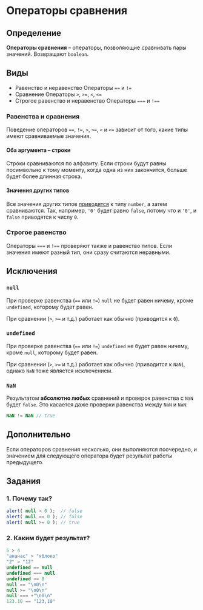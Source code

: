 # Операторы сравнения

## Определение

**Операторы сравнения** – операторы, позволяющие сравнивать пары значений. Возвращают `boolean`.

## Виды

* Равенство и неравенство
  Операторы `==` и `!=`
* Сравнение
  Операторы `>`, `>=`, `<`, `<=`
* Строгое равенство и неравенство
  Операторы `===` и `!==`

### Равенства и сравнения

Поведение операторов `==`, `!=`, `>`, `>=`, `<` и `<=` зависит от того, какие типы имеют сравниваемые значения.

#### Оба аргумента – строки

Строки сравниваются по алфавиту. Если строки будут равны посимвольно к тому моменту, когда одна из них закончится, больше будет более длинная строка.

#### Значения других типов

Все значения других типов [приводятся](types.md) к типу `number`, а затем сравниваются. Так, например, `'0'` будет равно `false`, потому что и `'0'`, и `false` приводятся к числу `0`.

### Строгое равенство

Операторы `===` и `!==` проверяют также и равенство типов. Если значения имеют разный тип, они сразу считаются неравными.

## Исключения

### `null`

При проверке равенства (`==` или `!=`) `null` не будет равен ничему, кроме `undefined`, которому будет равен.

При сравнении (`>`, `>=` и т.д.) работает как обычно (приводится к `0`).

### `undefined`

При проверке равенства (`==` или `!=`) `undefined` не будет равен ничему, кроме `null`, которому будет равен.

При сравнении (`>`, `>=` и т.д.) работает как обычно (приводится к `NaN`), однако `NaN` тоже является исключением.

### `NaN`

Результатом **абсолютно любых** сравнений и проверок равенства с `NaN` будет `false`. Это касается даже проверки равенства между `NaN` и `NaN`:

```javascript
NaN != NaN // true
```

## Дополнительно

Если операторов сравнения несколько, они выполняются поочередно, и значением для следующего оператора будет результат работы предыдущего. 

## Задания

### 1. Почему так?

```javascript
alert( null > 0 );  // false
alert( null == 0 ); // false
alert( null >= 0 ); // true
```

### 2. Каким будет результат?

```javascript
5 > 4
"ананас" > "яблоко"
"2" > "12"
undefined == null
undefined === null
undefined >= 0
null == "\n0\n"
null >= "\n0\n"
null === +"\n0\n"
123.10 == "123,10"
```

